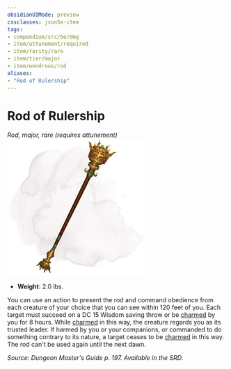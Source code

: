 ```yaml
---
obsidianUIMode: preview
cssclasses: json5e-item
tags:
- compendium/src/5e/dmg
- item/attunement/required
- item/rarity/rare
- item/tier/major
- item/wondrous/rod
aliases: 
- "Rod of Rulership"
---
```

# Rod of Rulership
*Rod, major, rare (requires attunement)*  
![](4-Resources/Compendium/items/img/rod-of-rulership.webp#right)  

- **Weight**: 2.0 lbs.

You can use an action to present the rod and command obedience from each creature of your choice that you can see within 120 feet of you. Each target must succeed on a DC 15 Wisdom saving throw or be [charmed](4-Resources/Compendium/rules/conditions.md#charmed) by you for 8 hours. While [charmed](4-Resources/Compendium/rules/conditions.md#charmed) in this way, the creature regards you as its trusted leader. If harmed by you or your companions, or commanded to do something contrary to its nature, a target ceases to be [charmed](4-Resources/Compendium/rules/conditions.md#charmed) in this way. The rod can't be used again until the next dawn.

*Source: Dungeon Master's Guide p. 197. Available in the SRD.*
